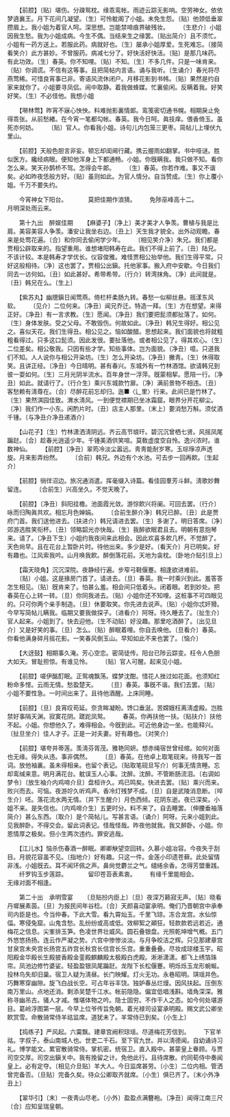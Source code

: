 <!-- { "loadSidebar": true } -->
　　【前腔】〔贴〕堪伤。分疎鸳枕。缘乖鸾帐。雨迹云踪无影响。空劳神女。依依梦遶襄王。月下花间几凝望。〔生〕可怜躭阁了小姐。未免生怨。〔贴〕他颈低垂翠攒眉上。我小姐为着官人呵。深思想。岂能禁啼痕界破残妆。 
　　〔生悲介〕小姐因我生愁。我为小姐成病。今生不偶。当结来生之缘罢。〔贴出简介〕且不须忙。小姐有一药方送上。若服此药。病就好也。〔生〕屡承小姐厚爱。生死难忘。〔接简看笑介〕此方甚妙。不曾服药。病减七分了。好快活好快活。〔贴〕是那几味药。有此功效。〔生〕春英。你不知哩。〔贴〕不知。〔生〕不多几件。只是一味肯来。〔贴〕你调谎。不信有这等事。且把简帖内言语。诵与我听。〔生诵介〕春光将尽燕莺稀。可惜良宵事已非。寄语风流休闭户。月移花影到书帏。〔贴〕果然是约自家来就你了。小姐要寻凤侣。闹中取静。着我做蜂媒。忙裏偷闲。反瞒着我。好笑好笑。〔生〕不必怪他。我想小姐 

　　【啭林莺】昨宵不寐心怏怏。料难抛影裏情郞。鸾笺密切通书幌。相期戾止免得乖张。从前愁緖。在今宵一笔都勾帐。春英。我今日呵。眞技痒。偎香倚玉。虽死亦何妨。 
　　〔贴〕官人。你看我小姐。诗句儿内包笼三更枣。简帖儿上埋伏九里山。 

　　【前腔】天般色胆言非妄。顿忘却闺阃行藏。携云握雨如翻掌。书中哑谜。胜似医方。纔经病眼。便知他浑身上下都通畅。小姐。你旣瞒我。我只做不知。看你怎么来。笑天孙鹊桥不驾。怎得会牛郞。 
　　〔生〕春英。你若作难。事又不谐矣。必如昨夜恁般方好。〔贴〕虽则如此。为官人情分。自当赞成。〔生〕你上覆小姐。千万不要失约。 

　　今宵神女下阳台。　　　　莫把佳期作浪猜。 
　　免陟巫峰高十二。　　　　月明深处雨云来。 

　　第十九出　醉娱佳期 
　　【麻婆子】〔净上〕美才美才人争羡。曹植与我是比肩。美容美容人争羡。潘安让我坐右边。〔丑上〕天生我才貌全。出外动观瞻。春来是处莺花遍。〔合〕和你同去偷闲学少年。 
　　〔相见笑介净〕朱兄。我们都是贾相公辟取来的。指望重用。谁想堵阳韩寿在此。我们不得上前了。〔丑〕陆兄。不该计较。本是韩寿才学优长。仪容俊雅。难怪贾相公抬举他。我们生得平常。只好这般相待。〔净〕这也罢了。贾相公出鎭。托他家事。搬入府中安歇。今日我们同去一访何如。〔丑〕如此甚好。希带希带。〔行介〕转湾抹角。〔净〕此间就是。〔丑〕韩兄在么。〔生上〕 

　　【紫苏丸】幽牕鎭日闻莺燕。倚栏杆柔肠九转。春愁一似柳丝悬。摇漾东风软。 
　　〔见介〕二位何来。〔净丑〕闻兄乔迁。特造一拜。〔生〕方在想望。来得正好。〔净丑〕有一言求教。〔生〕愿闻。〔净丑〕我们要把髭须都扯落了。如何。〔生〕身体发肤。受之父母。不敢毁伤。何故如此。〔净丑〕韩兄生得好。相公见之。喜似天花。我们生得丑。相公见之。恼如酸醋。思想起来。我们面貌也将就粗粗看得过。只多这口髭须。因此发很。要扯落他。或者相公见了。得其欢心。〔生〕二位差矣。相公敬我。只因有些才学。知些事体。岂为面貌。〔净丑〕噫。只道我们不知。人人说你与相公开染坊。〔生〕怎么开染坊。〔净丑〕撇靑。〔生〕休得取笑。且讲正经。〔净丑〕今日晴明。甚有春兴。东城外有一竹林酒馆。欲请韩兄到彼一耍如何。〔生〕三月光阴半流水。百年身世一浮萍。旣蒙相挈。愿陪一行。〔净丑〕如此。就请行了。〔行介生〕乘兴东城款竹扉。〔净〕满前景物不相违。〔丑〕客愁赖有淸尊在。〔合〕尽醉花前忘却归。迤■〈辶里〉行来。此间已是竹林了。〔生〕果然淇园佳致。渭水淸风。一到便觉襟期已坐冰霜窟。眼界分开花柳尘。〔净〕我们作一小东。闲酌片时。〔丑〕店主人那里。〔末上〕要消愁万斛。须仗酒千锺。〔与净丑介净丑递酒介〕 

　　【山花子】〔生〕竹林潇洒淸阴远。齐云高节琅玕。碧沉沉曾栖七贤。风摇凤尾蹁跹。〔合〕趁春光逍遥少年。千锺美酒供笑喧。莫敎虚度空自怜。逸兴浓时。谁数神仙。 
　　【前腔】〔净丑〕翠筠冷淡尘嚣远。靑靑能耐岁寒。玉琮琤凉声透旋。月来影弄纷然。 
　　〔合前〕韩兄。外边有个水池。可去步一回再飮。〔生起介〕 

　　【前腔】徜徉沼边。旅况通消遣。挥毫缀入诗篇。看佳园羣芳斗鲜。淸歌妙舞留连。 
　　〔合前生〕兴高坐久。不觉天晚了。 

　　【前腔】〔净丑〕斜阳挂檐。池面霞光敛。游悰飮兴将阑。可回去罢。〔行介〕咏而归陶眞共欢。相忘月色婵娟。 
　　〔合前生醉介净〕韩兄已醉。〔丑〕此是贾府门首。我们送他进去。〔扶进介〕韩兄请进去罢。〔生〕多谢了。明日答席。〔净〕郊游选胜笑衔杯。〔丑〕领略韶光亦快哉。〔生〕我醉欲眠君且去。明朝有意抱琴来。请了。〔净丑下生〕小姐约我夜间来此相会。因此欢喜多飮几杯。不觉醉了。天色尙早。且在花台上暂卧片时。待他出来。多少是好。〔看天介〕月已明矣。好有趣也。江风索我吟。山月唤我飮。醉倒落花前。天地为衾枕。〔卧地介贴引旦上〕 

　　【霜天晓角】沉沉深院。夜静经行遍。步窄弓鞋偃蹇。相逢欲进难前。 
　　〔贴〕小姐。这是掾房门首了。请进去。〔旦〕春英。我一时乘兴到此。羞答答怎生相见。〔贴〕旣肯来了。怕甚么羞。相会间只低着头。闭着眼。若到妙处。把春英在心上转一转。〔旦〕你同我进去。〔贴〕小姐你还不知哩。这桩事不可四眼见的。只可你两个亲手制造。〔旦〕休要取笑。你先进去说声。〔贴〕小姐你忒奸猾。今早写简帖儿瞒我。临期又要我做探子。〔进看介〕阿呀。待久睡去了。〔扯生介〕官人起来。小姐到了。快去迎他。〔生不动贴〕好没趣。那里吃酒醉了。〔出见旦介〕又是好笑的事。〔旦〕怎么。〔贴〕醉眠着哩。你自去唤他。〔旦看介〕春英。你看他满身碎月摇花影。一笑春风倒玉山。早知如此不来也罢了。〔恼介〕 

　　【大迓鼓】相期事久淹。芳心空恋。密简徒传。阳台已陟云踪变。枉令人色胆大如天。冒耻担惊。有谁见怜。 
　　〔贴〕官人可醒。起来见小姐。 

　　【前腔】嗟伊酩酊眠。正鸳魂飘荡。蝶梦沈酣。惜花人挫过如花面。也须知红粉命多悭。云雨无情。愁盈楚天。 
　　〔旦〕春英。事旣不谐。我们去罢。〔贴〕小姐不要性急。一时间出来了。且待他酒醒。上床同睡。 

　　【前腔】〔旦〕良宵叹苟延。奈贪眸凝盼。馋口垂涎。苦嫦娥枉离淸虚殿。岂胜禁好事隔天渊。寂寞花阴。蹉跎凤鸳。 
　　春英。你再扶他一扶。〔贴扶介〕扶他不起。小姐。你想他久了。难得相会。今旣到此。可近他身边一坐。也能释兴。〔扯旦坐介〕佳人才子。正是一对夫妻。好有趣也。〔对笑介〕 

　　【前腔】堪夸并蒂莲。羡淸芬胥茂。雅艳同妍。想赤绳宿世曾经绾。如何对面也无缘。得失从违。事非偶然。 
　　〔旦〕春英。在他卓上取笔砚来。待我写一首词。放他袖裏。虽未得相亲。也留个表记。〔贴取笔砚旦写介〕何事无情贪睡。忘却鸾缄来意。明月满花台。躭误玉人心事。沈醉。沈醉。不管断肠流泪。〔右调如梦令〕〔放生袖介内鸡啼介旦〕盘桓许久。鸡已鸣矣。快进去罢。〔贴〕乘兴而来。败兴而去。可恼。夜游竚久听鸡声。香冷灯残梦不成。〔旦〕自是武陵消息断。〔啐生介〕呸。落花流水两无情。〔并下生醒介〕月色西倾。花阴东逝。夜已深矣。小姐不来。是失信也。〔内鸡啼介生〕五更时分。料不来了。自去睡罢。〔伸腰垂袖落简介〕甚么东西。〔取介〕是个简帖儿。写甚言语。〔诵介〕阿呀。元来小姐到此。见我醉卧。不得交会。留此词表记。怪哉怪哉。昨夜他就我。我又醉卧。小姐。你恩情厚之极矣。但小生两次违约。罪安逃哉。 

　　【江儿水】恼杀伤春酒一醉眠。卿卿觖望空回转。久慕小姐冶容。今夜失于刮目。月貌花容虽不见。〔指地介〕好有趣。只这一件。金莲小印遗苍藓。此处留情非浅。小姐旣去。耳不闻环佩之声。鼻尙觉麝兰之气。缱绻余香。怎得芳盟重践。 
　　纤罗钩玉步莲踪。　　　　留印苍苔表素衷。 
　　有缘千里能相会。　　　　无缘对面不相逢。 

　　第二十出　承明雪宴 
　　〔旦贴扮内臣上〕〔旦〕夜深万籁寂无声。〔贴〕晓看丹墀展素茵。〔旦〕为报民间年谷稔。〔合〕天颜喜动宴承明。俺们乃晋朝宫中承奉司内臣是也。今当仲春。下此大雪。看九霄灿玉。千里飞琼。冻合龙宫。水仙惊偪。寒侵兔窟。山鬼含愁。乱纷纷或高或低。效柳絮之顚狂。轻款款若远若近。通梅花之信息。尖峯排玉笋。色凌世界壮威风。圆石叠银盘。光照乾坤增气槪。五门外悠悠扬扬。连云作严凝之势。六宫中惨惨淡淡。与月争皎洁之辉。只见那建章宫甘泉宫未央宫长扬宫五祚宫长秋宫长信宫长乐宫。重重叠叠。尽妆成琼楼玉宇。昭阳殿金华殿长生殿披香殿金銮殿麒麟殿太极殿白虎殿。淅淅潇潇。都飞上绣箔珠帘。凤池边修竹婆娑。轻盈盈银凤尾蹁跹。龙陛下长松偃蹇。明烁烁玉龙形蜿蜒。投林鸟失却旧巢。宿卫人疑为淸昼。长门映耀。灯火无功。永巷昭明。琪瑶并色。巧舞寒穿幽隙。旋飞白战长空。可占年谷丰饶。独妒春丛烂熳。因风扶起。压倒东南万里山。点地还消。剩添吴楚千江水。帐前隐隐。偏宜低唱浅斟。墙角深深。雅称寻幽吊古。骚人才减。惟堪体物之吟。隐士固穷。不作干人之态。如今何处堪游目。葛岭浮图第一层。今早上位爷传旨免朝。着光禄司设宴承明殿。赐文武公卿坐飮赏雪。命散骑常侍羊祜监席。道犹未了。羊常侍已到矣。〔小生上〕 

　　【捣练子】严风起。六霙飘。建章宫阙积琼瑶。尽道梅花芳信到。 
　　下官羊祜。字叔子。泰山南城人也。世吏二千石。至下官九世。并以淸德闻。自幼诵诗习礼。博学能文。累官散骑常侍。掌机密。统宿卫。直入殿中。甚蒙皇上眷顾。与贾司空交厚。司空出鎭关中。我有挽留之计。免他此行。且待席散。约同荀侍中奏闻皇上。必有定夺。〔相见介旦贴〕羊大人。今日监席甚劳。〔小生〕二位内相。管洒曾完备否。〔旦贴〕完备久矣。待众公卿取齐就席。〔小生〕俱已齐了。〔末小外净丑上〕 

　　【翠华引】〔末〕一夜靑山尽老。〔小外〕盈盈点满簪袍。〔净丑〕闻得江南三尺〔合〕应知呈瑞皇朝。 
